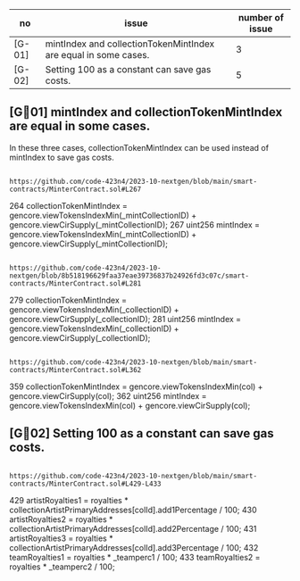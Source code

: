 |no |issue|number of issue|
|------|-----|---------------|
|[G-01]|mintIndex and collectionTokenMintIndex are equal in some cases.|3|
|[G-02]|Setting 100 as a constant can save gas costs.|5|

## [G01] mintIndex and collectionTokenMintIndex are equal in some cases.
In these three cases, collectionTokenMintIndex can be used instead of mintIndex to save gas costs.


```solidity

https://github.com/code-423n4/2023-10-nextgen/blob/main/smart-contracts/MinterContract.sol#L267
```
264        collectionTokenMintIndex = gencore.viewTokensIndexMin(_mintCollectionID) + gencore.viewCirSupply(_mintCollectionID);
267        uint256 mintIndex = gencore.viewTokensIndexMin(_mintCollectionID) + gencore.viewCirSupply(_mintCollectionID);

```solidity

https://github.com/code-423n4/2023-10-nextgen/blob/8b518196629faa37eae39736837b24926fd3c07c/smart-contracts/MinterContract.sol#L281
```

279        collectionTokenMintIndex = gencore.viewTokensIndexMin(_collectionID) + gencore.viewCirSupply(_collectionID);
281        uint256 mintIndex = gencore.viewTokensIndexMin(_collectionID) + gencore.viewCirSupply(_collectionID);

```solidity

https://github.com/code-423n4/2023-10-nextgen/blob/main/smart-contracts/MinterContract.sol#L362
```
359        collectionTokenMintIndex = gencore.viewTokensIndexMin(col) + gencore.viewCirSupply(col);
362        uint256 mintIndex = gencore.viewTokensIndexMin(col) + gencore.viewCirSupply(col);

## [G02] Setting 100 as a constant can save gas costs.

```solidity

https://github.com/code-423n4/2023-10-nextgen/blob/main/smart-contracts/MinterContract.sol#L429-L433
```
429        artistRoyalties1 = royalties * collectionArtistPrimaryAddresses[colId].add1Percentage / 100;
430        artistRoyalties2 = royalties * collectionArtistPrimaryAddresses[colId].add2Percentage / 100;
431        artistRoyalties3 = royalties * collectionArtistPrimaryAddresses[colId].add3Percentage / 100;
432        teamRoyalties1 = royalties * _teamperc1 / 100;
433        teamRoyalties2 = royalties * _teamperc2 / 100;
